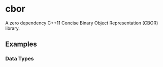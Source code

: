 # cbor
A zero dependency C++11 Concise Binary Object Representation (CBOR) library.


## Examples

### Data Types

